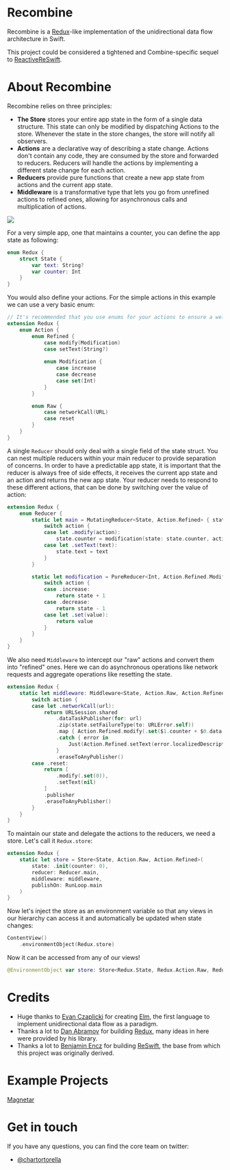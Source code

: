 # Recombine

Recombine is a [Redux](https://github.com/reactjs/redux)-like implementation of the unidirectional data flow architecture in Swift.

This project could be considered a tightened and Combine-specific sequel to [ReactiveReSwift](https://github.com/ReSwift/ReactiveReSwift).

# About Recombine

Recombine relies on three principles:
- **The Store** stores your entire app state in the form of a single data structure. This state can only be modified by dispatching Actions to the store. Whenever the state in the store changes, the store will notify all observers.
- **Actions** are a declarative way of describing a state change. Actions don't contain any code, they are consumed by the store and forwarded to reducers. Reducers will handle the actions by implementing a different state change for each action.
- **Reducers** provide pure functions that create a new app state from actions and the current app state.
- **Middleware** is a transformative type that lets you go from unrefined actions to refined ones, allowing for asynchronous calls and multiplication of actions.

![](Docs/img/recombine_concept.png)

For a very simple app, one that maintains a counter, you can define the app state as following:

```swift
enum Redux {
    struct State {
        var text: String?
        var counter: Int
    }
}
```

You would also define your actions. For the simple actions in this example we can use a very basic enum:

```swift
// It's recommended that you use enums for your actions to ensure a well typed implementation.
extension Redux {
    enum Action {
        enum Refined {
            case modify(Modification)
            case setText(String?)
            
            enum Modification {
                case increase
                case decrease
                case set(Int)
            }
        }

        enum Raw {
            case networkCall(URL)
            case reset
        }
    }
}
```

A single `Reducer` should only deal with a single field of the state struct. You can nest multiple reducers within your main reducer to provide separation of concerns.
In order to have a predictable app state, it is important that the reducer is always free of side effects, it receives the current app state and an action and returns the new app state.
Your reducer needs to respond to these different actions, that can be done by switching over the value of action:

```swift
extension Redux {
    enum Reducer {
        static let main = MutatingReducer<State, Action.Refined> { state, action in
            switch action {
            case let .modify(action):
                state.counter = modification(state: state.counter, action: action)
            case let .setText(text):
                state.text = text
            }
        }

        static let modification = PureReducer<Int, Action.Refined.Modification> { state, action in
            switch action {
            case .increase:
                return state + 1
            case .decrease:
                return state - 1
            case let .set(value):
                return value
            }
        }
    }
}
```

We also need `Middleware` to intercept our "raw" actions and convert them into "refined" ones.
Here we can do asynchronous operations like network requests and aggregate operations like resetting the state.

```swift
extension Redux {
    static let middleware: Middleware<State, Action.Raw, Action.Refined> = Middleware.map { state, action -> AnyPublisher<Action.Refined, Never> in
        switch action {
        case let .networkCall(url):
            return URLSession.shared
                .dataTaskPublisher(for: url)
                .zip(state.setFailureType(to: URLError.self))
                .map { Action.Refined.modify(.set($1.counter + $0.data.count)) }
                .catch { error in
                    Just(Action.Refined.setText(error.localizedDescription))
                }
                .eraseToAnyPublisher()
        case .reset:
            return [
                .modify(.set(0)),
                .setText(nil)
            ]
            .publisher
            .eraseToAnyPublisher()
        }
    }
}
```

To maintain our state and delegate the actions to the reducers, we need a store. Let's call it `Redux.store`:

```swift
extension Redux {
    static let store = Store<State, Action.Raw, Action.Refined>(
        state: .init(counter: 0),
        reducer: Reducer.main,
        middleware: middleware,
        publishOn: RunLoop.main
    )
}
```

Now let's inject the store as an environment variable so that any views in our hierarchy can access it and automatically be updated when state changes:

```swift
ContentView()
    .environmentObject(Redux.store)
```

Now it can be accessed from any of our views!

```swift
@EnvironmentObject var store: Store<Redux.State, Redux.Action.Raw, Redux.Action.Refined>
```

# Credits

- Huge thanks to [Evan Czaplicki](https://github.com/evancz) for creating [Elm](https://github.com/elm-lang), the first language to implement unidirectional data flow as a paradigm.
- Thanks a lot to [Dan Abramov](https://github.com/gaearon) for building [Redux](https://github.com/reactjs/redux), many ideas in here were provided by his library.
- Thanks a lot to [Benjamin Encz](https://github.com/Ben-G) for building [ReSwift](https://github.com/ReSwift/ReSwift), the base from which this project was originally derived.

# Example Projects

[Magnetar](https://github.com/Qata/Magnetar)

# Get in touch

If you have any questions, you can find the core team on twitter:

- [@chartortorella](https://twitter.com/chartortorella)
